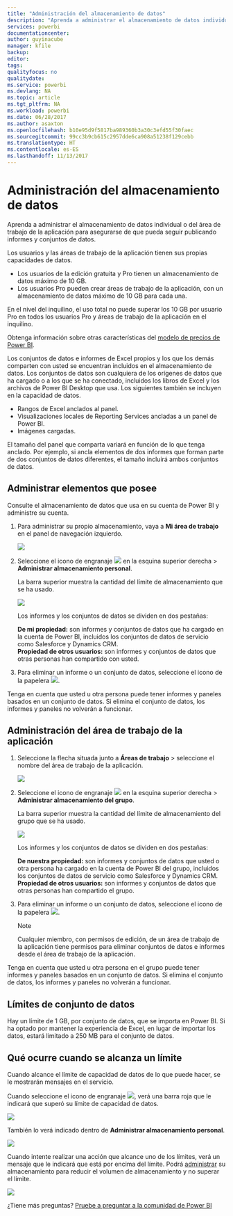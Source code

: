 ```yaml
---
title: "Administración del almacenamiento de datos"
description: "Aprenda a administrar el almacenamiento de datos individual o del área de trabajo de la aplicación para asegurarse de que pueda seguir publicando informes y conjuntos de datos."
services: powerbi
documentationcenter: 
author: guyinacube
manager: kfile
backup: 
editor: 
tags: 
qualityfocus: no
qualitydate: 
ms.service: powerbi
ms.devlang: NA
ms.topic: article
ms.tgt_pltfrm: NA
ms.workload: powerbi
ms.date: 06/28/2017
ms.author: asaxton
ms.openlocfilehash: b10e95d9f5817ba989360b3a30c3efd55f30faec
ms.sourcegitcommit: 99cc3b9cb615c2957dde6ca908a51238f129cebb
ms.translationtype: HT
ms.contentlocale: es-ES
ms.lasthandoff: 11/13/2017
---
```

# <a name="manage-your-data-storage"></a>Administración del almacenamiento de datos
Aprenda a administrar el almacenamiento de datos individual o del área de trabajo de la aplicación para asegurarse de que pueda seguir publicando informes y conjuntos de datos.

Los usuarios y las áreas de trabajo de la aplicación tienen sus propias capacidades de datos.

* Los usuarios de la edición gratuita y Pro tienen un almacenamiento de datos máximo de 10 GB.
* Los usuarios Pro pueden crear áreas de trabajo de la aplicación, con un almacenamiento de datos máximo de 10 GB para cada una.

En el nivel del inquilino, el uso total no puede superar los 10 GB por usuario Pro en todos los usuarios Pro y áreas de trabajo de la aplicación en el inquilino.

Obtenga información sobre otras características del [modelo de precios de Power BI](https://powerbi.microsoft.com/pricing).

Los conjuntos de datos e informes de Excel propios y los que los demás comparten con usted se encuentran incluidos en el almacenamiento de datos. Los conjuntos de datos son cualquiera de los orígenes de datos que ha cargado o a los que se ha conectado, incluidos los libros de Excel y los archivos de Power BI Desktop que usa. Los siguientes también se incluyen en la capacidad de datos.

* Rangos de Excel anclados al panel.
* Visualizaciones locales de Reporting Services ancladas a un panel de Power BI.
* Imágenes cargadas.

El tamaño del panel que comparta variará en función de lo que tenga anclado. Por ejemplo, si ancla elementos de dos informes que forman parte de dos conjuntos de datos diferentes, el tamaño incluirá ambos conjuntos de datos.

<a name="manage"/>

## <a name="manage-items-owned-by-you"></a>Administrar elementos que posee
Consulte el almacenamiento de datos que usa en su cuenta de Power BI y administre su cuenta.

1. Para administrar su propio almacenamiento, vaya a **Mi área de trabajo** en el panel de navegación izquierdo.
   
    ![](media/service-admin-manage-your-data-storage-in-power-bi/pbi_myworkspace.png)
2. Seleccione el icono de engranaje ![](media/service-admin-manage-your-data-storage-in-power-bi/pbi_gearicon.png) en la esquina superior derecha \> **Administrar almacenamiento personal**.
   
    La barra superior muestra la cantidad del límite de almacenamiento que se ha usado.
   
    ![](media/service-admin-manage-your-data-storage-in-power-bi/pbi_persnlstorage.png)
   
    Los informes y los conjuntos de datos se dividen en dos pestañas:
   
    **De mi propiedad:** son informes y conjuntos de datos que ha cargado en la cuenta de Power BI, incluidos los conjuntos de datos de servicio como Salesforce y Dynamics CRM.  
    **Propiedad de otros usuarios:** son informes y conjuntos de datos que otras personas han compartido con usted.
3. Para eliminar un informe o un conjunto de datos, seleccione el icono de la papelera ![](media/service-admin-manage-your-data-storage-in-power-bi/pbi_deleteicon.png).

Tenga en cuenta que usted u otra persona puede tener informes y paneles basados en un conjunto de datos. Si elimina el conjunto de datos, los informes y paneles no volverán a funcionar.

## <a name="manage-your-app-workspace"></a>Administración del área de trabajo de la aplicación
1. Seleccione la flecha situada junto a **Áreas de trabajo** \> seleccione el nombre del área de trabajo de la aplicación.
   
    ![](media/service-admin-manage-your-data-storage-in-power-bi/pbi_groupworkspaces.png)
2. Seleccione el icono de engranaje ![](media/service-admin-manage-your-data-storage-in-power-bi/pbi_gearicon.png) en la esquina superior derecha \> **Administrar almacenamiento del grupo**.
   
    La barra superior muestra la cantidad del límite de almacenamiento del grupo que se ha usado.
   
    ![](media/service-admin-manage-your-data-storage-in-power-bi/pbi_groupstorage.png)
   
    Los informes y los conjuntos de datos se dividen en dos pestañas:
   
    **De nuestra propiedad:** son informes y conjuntos de datos que usted o otra persona ha cargado en la cuenta de Power BI del grupo, incluidos los conjuntos de datos de servicio como Salesforce y Dynamics CRM.
    **Propiedad de otros usuarios:** son informes y conjuntos de datos que otras personas han compartido el grupo.
3. Para eliminar un informe o un conjunto de datos, seleccione el icono de la papelera ![](media/service-admin-manage-your-data-storage-in-power-bi/pbi_deleteicon.png).
   
   > [!NOTE]
   > Cualquier miembro, con permisos de edición, de un área de trabajo de la aplicación tiene permisos para eliminar conjuntos de datos e informes desde el área de trabajo de la aplicación.
   > 
   > 

Tenga en cuenta que usted u otra persona en el grupo puede tener informes y paneles basados en un conjunto de datos. Si elimina el conjunto de datos, los informes y paneles no volverán a funcionar.

## <a name="dataset-limits"></a>Límites de conjunto de datos
Hay un límite de 1 GB, por conjunto de datos, que se importa en Power BI. Si ha optado por mantener la experiencia de Excel, en lugar de importar los datos, estará limitado a 250 MB para el conjunto de datos.

## <a name="what-happens-when-you-hit-a-limit"></a>Qué ocurre cuando se alcanza un límite
Cuando alcance el límite de capacidad de datos de lo que puede hacer, se le mostrarán mensajes en el servicio. 

Cuando seleccione el icono de engranaje ![](media/service-admin-manage-your-data-storage-in-power-bi/pbi_gearicon.png), verá una barra roja que le indicará que superó su límite de capacidad de datos.

![](media/service-admin-manage-your-data-storage-in-power-bi/manage-storage-limit.png)

También lo verá indicado dentro de **Administrar almacenamiento personal**.

 ![](media/service-admin-manage-your-data-storage-in-power-bi/manage-storage-limit2.png)

 Cuando intente realizar una acción que alcance uno de los límites, verá un mensaje que le indicará que está por encima del límite. Podrá [administrar](#manage) su almacenamiento para reducir el volumen de almacenamiento y no superar el límite.

 ![](media/service-admin-manage-your-data-storage-in-power-bi/powerbi-pro-over-limit.png)

 ¿Tiene más preguntas? [Pruebe a preguntar a la comunidad de Power BI](http://community.powerbi.com/)

